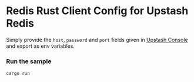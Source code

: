 # Redis Rust Client Config for Upstash Redis
Simply provide the `host`, `password` and `port` fields given in [Upstash Console](https://console.upstash.com) and export as env variables.

### Run the sample
`cargo run`